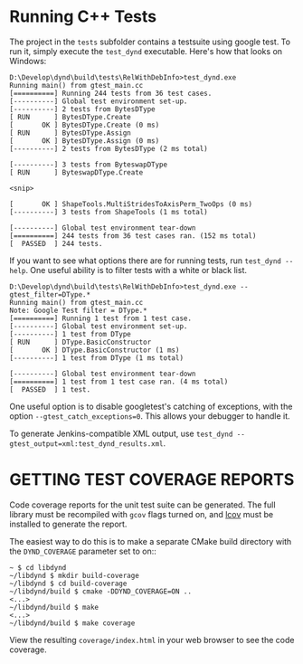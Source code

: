 Running C++ Tests
=================

The project in the `tests` subfolder contains a testsuite
using google test. To run it, simply execute the `test_dynd`
executable. Here's how that looks on Windows:


    D:\Develop\dynd\build\tests\RelWithDebInfo>test_dynd.exe
    Running main() from gtest_main.cc
    [==========] Running 244 tests from 36 test cases.
    [----------] Global test environment set-up.
    [----------] 2 tests from BytesDType
    [ RUN      ] BytesDType.Create
    [       OK ] BytesDType.Create (0 ms)
    [ RUN      ] BytesDType.Assign
    [       OK ] BytesDType.Assign (0 ms)
    [----------] 2 tests from BytesDType (2 ms total)

    [----------] 3 tests from ByteswapDType
    [ RUN      ] ByteswapDType.Create

    <snip>

    [       OK ] ShapeTools.MultiStridesToAxisPerm_TwoOps (0 ms)
    [----------] 3 tests from ShapeTools (1 ms total)

    [----------] Global test environment tear-down
    [==========] 244 tests from 36 test cases ran. (152 ms total)
    [  PASSED  ] 244 tests.

If you want to see what options there are for running tests,
run `test_dynd --help`. One useful ability is to filter tests
with a white or black list.

    D:\Develop\dynd\build\tests\RelWithDebInfo>test_dynd.exe --gtest_filter=DType.*
    Running main() from gtest_main.cc
    Note: Google Test filter = DType.*
    [==========] Running 1 test from 1 test case.
    [----------] Global test environment set-up.
    [----------] 1 test from DType
    [ RUN      ] DType.BasicConstructor
    [       OK ] DType.BasicConstructor (1 ms)
    [----------] 1 test from DType (1 ms total)

    [----------] Global test environment tear-down
    [==========] 1 test from 1 test case ran. (4 ms total)
    [  PASSED  ] 1 test.

One useful option is to disable googletest's catching of exceptions,
with the option `--gtest_catch_exceptions=0`. This allows your debugger
to handle it.

To generate Jenkins-compatible XML output, use `test_dynd --gtest_output=xml:test_dynd_results.xml`.


GETTING TEST COVERAGE REPORTS
=============================

Code coverage reports for the unit test suite can be generated.  The
full library must be recompiled with `gcov` flags turned on, and
[lcov](http://ltp.sourceforge.net/coverage/lcov.php) must be installed
to generate the report.

The easiest way to do this is to make a separate CMake build directory
with the `DYND_COVERAGE` parameter set to on::

  ```
  ~ $ cd libdynd
  ~/libdynd $ mkdir build-coverage
  ~/libdynd $ cd build-coverage
  ~/libdynd/build $ cmake -DDYND_COVERAGE=ON ..
  <...>
  ~/libdynd/build $ make
  <...>
  ~/libdynd/build $ make coverage
  ```

View the resulting `coverage/index.html` in your web browser to see
the code coverage.
